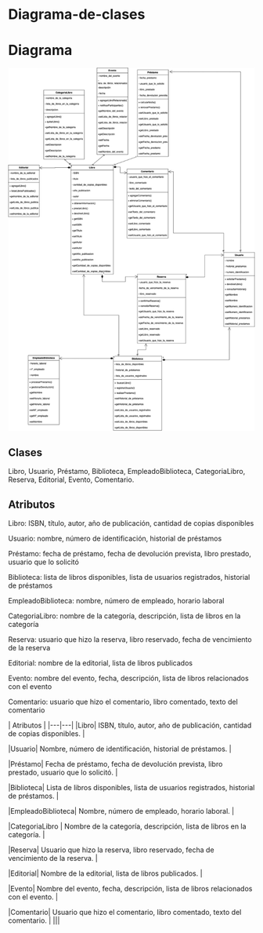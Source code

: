<div align = “justify">

# Diagrama-de-clases

# Diagrama
<img src = "../Imagenes/Diagrama de clases proyecto.jpg">

## Clases
Libro, Usuario, Préstamo, Biblioteca, EmpleadoBiblioteca, CategoriaLibro, Reserva, Editorial, Evento, Comentario.

## Atributos
Libro: ISBN, título, autor, año de publicación, cantidad de copias disponibles

Usuario: nombre, número de identificación, historial de préstamos

Préstamo: fecha de préstamo, fecha de devolución prevista, libro prestado, usuario que lo solicitó

Biblioteca: lista de libros disponibles, lista de usuarios registrados, historial de préstamos

EmpleadoBiblioteca: nombre, número de empleado, horario laboral

CategoriaLibro: nombre de la categoría, descripción, lista de libros en la categoría

Reserva: usuario que hizo la reserva, libro reservado, fecha de vencimiento de la reserva

Editorial: nombre de la editorial, lista de libros publicados

Evento: nombre del evento, fecha, descripción, lista de libros relacionados con el evento

Comentario: usuario que hizo el comentario, libro comentado, texto del comentario

| Atributos |
|---|---|
|Libro| ISBN, título, autor, año de publicación, cantidad de copias disponibles. |

|Usuario| Nombre, número de identificación, historial de préstamos. |

|Préstamo| Fecha de préstamo, fecha de devolución prevista, libro prestado, usuario que lo solicitó. |

|Biblioteca| Lista de libros disponibles, lista de usuarios registrados, historial de préstamos. |

|EmpleadoBiblioteca| Nombre, número de empleado, horario laboral. |

|CategoriaLibro | Nombre de la categoría, descripción, lista de libros en la categoría. |

|Reserva| Usuario que hizo la reserva, libro reservado, fecha de vencimiento de la reserva. |

|Editorial| Nombre de la editorial, lista de libros publicados. |

|Evento| Nombre del evento, fecha, descripción, lista de libros relacionados con el evento. |

|Comentario| Usuario que hizo el comentario, libro comentado, texto del comentario. |
|||




</div>

